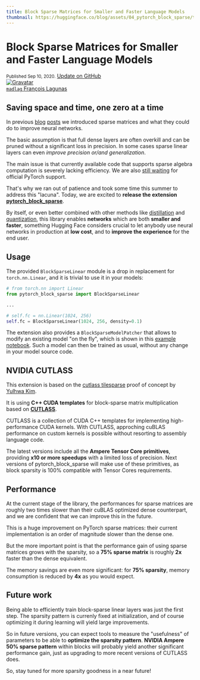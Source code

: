 ```yaml
---
title: Block Sparse Matrices for Smaller and Faster Language Models
thumbnail: https://huggingface.co/blog/assets/04_pytorch_block_sparse/thumbnail.png
---
```


<h1>Block Sparse Matrices for Smaller and Faster Language Models</h1>

<div class="blog-metadata">
    <small>Published Sep 10, 2020.</small>
    <a target="_blank" class="btn no-underline text-sm mb-5 font-sans" href="https://github.com/huggingface/blog/blob/master/pytorch_block_sparse.md">
        Update on GitHub
    </a>
</div>

<div class="author-card">
    <a href="/madlag">
        <img class="avatar avatar-user" src="https://www.gravatar.com/avatar/205c3e49902572f215d99796656526c7?d=retro&size=200" title="Gravatar">
        <div class="bfc">
            <code>madlag</code>
            <span class="fullname">François Lagunas</span>
        </div>
    </a>
</div>

## Saving space and time, one zero at a time

In previous [blog](https://medium.com/huggingface/is-the-future-of-neural-networks-sparse-an-introduction-1-n-d03923ecbd70)
[posts](https://medium.com/huggingface/sparse-neural-networks-2-n-gpu-performance-b8bc9ce950fc) 
we introduced sparse matrices and what they could do to improve neural networks.

The basic assumption is that full dense layers are often overkill and can be pruned without a significant loss in precision.
In some cases sparse linear layers can even *improve precision or/and generalization*.

The main issue is that currently available code that supports sparse algebra computation is severely lacking efficiency.
We are also [still waiting](https://openai.com/blog/openai-pytorch/) for official PyTorch support.

That's why we ran out of patience and took some time this summer to address this "lacuna".
Today, we are excited to **release the extension [pytorch_block_sparse](https://github.com/huggingface/pytorch_block_sparse)**.

By itself, or even better combined with other methods like
[distillation](https://medium.com/huggingface/distilbert-8cf3380435b5)
and [quantization](https://medium.com/microsoftazure/faster-and-smaller-quantized-nlp-with-hugging-face-and-onnx-runtime-ec5525473bb7),
this library enables **networks** which are both **smaller and faster**,
something Hugging Face considers crucial to let anybody use
neural networks in production at **low cost**, and to **improve the experience** for the end user.

## Usage
The provided `BlockSparseLinear` module is a drop in replacement for `torch.nn.Linear`, and it is trivial to use 
it in your models:

```python
# from torch.nn import Linear
from pytorch_block_sparse import BlockSparseLinear

...

# self.fc = nn.Linear(1024, 256)
self.fc = BlockSparseLinear(1024, 256, density=0.1)
```

The extension also provides a `BlockSparseModelPatcher` that allows to modify an existing model "on the fly",
which is shown in this [example notebook](https://github.com/huggingface/pytorch_block_sparse/blob/master/doc/notebooks/ModelSparsification.ipynb).
Such a model can then be trained as usual, without any change in your model source code.


## NVIDIA CUTLASS
This extension is based on the [cutlass tilesparse](https://github.com/YulhwaKim/cutlass_tilesparse) proof of concept by [Yulhwa Kim](https://github.com/YulhwaKim).

It is using **C++ CUDA templates** for block-sparse matrix multiplication
based on **[CUTLASS](https://developer.nvidia.com/blog/cutlass-linear-algebra-cuda/)**.

CUTLASS is a collection of CUDA C++ templates for implementing high-performance CUDA kernels.
With CUTLASS, approching cuBLAS performance on custom kernels is possible without resorting to assembly language code.

The latest versions include all the **Ampere Tensor Core primitives**, providing **x10 or more speedups** with a limited loss of precision.
Next versions of pytorch_block_sparse will make use of these primitives,
as block sparsity is 100% compatible with Tensor Cores requirements.

## Performance
At the current stage of the library, the performances for sparse matrices are roughly
two times slower than their cuBLAS optimized dense counterpart, and we are confident
that we can improve this in the future.

This is a huge improvement on PyTorch sparse matrices: their current implementation is an order of magnitude slower
than the dense one.

But the more important point is that the performance gain of using sparse matrices grows with the sparsity,
so a **75% sparse matrix** is roughly **2x** faster than the dense equivalent.

The memory savings are even more significant: for **75% sparsity**, memory consumption is reduced by **4x**
as you would expect. 

## Future work
Being able to efficiently train block-sparse linear layers was just the first step.
The sparsity pattern is currenly fixed at initialization, and of course optimizing it during learning will yield large
improvements.

So in future versions, you can expect tools to measure the "usefulness" of parameters to be able to **optimize the sparsity pattern**.
**NVIDIA Ampere 50% sparse pattern** within blocks will probably yield another significant performance gain, just as upgrading
to more recent versions of CUTLASS does.

So, stay tuned for more sparsity goodness in a near future!
